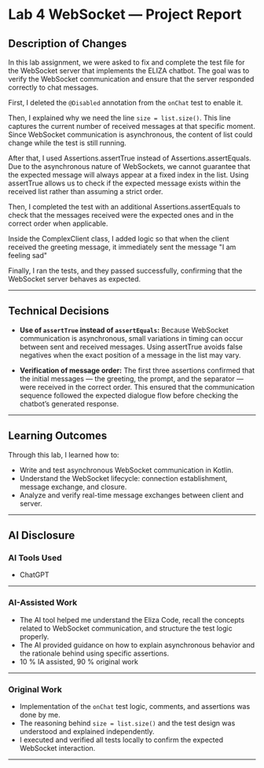 
# **Lab 4 WebSocket — Project Report**

## **Description of Changes**

In this lab assignment, we were asked to fix and complete the test file for the WebSocket server that implements the ELIZA chatbot. The goal was to verify the WebSocket communication and ensure that the server responded correctly to chat messages.

First, I deleted the `@Disabled` annotation from the `onChat` test to enable it.

Then, I explained why we need the line `size = list.size()`.
This line captures the current number of received messages at that specific moment. Since WebSocket communication is asynchronous, the content of list could change while the test is still running.

After that, I used Assertions.assertTrue instead of Assertions.assertEquals.
Due to the asynchronous nature of WebSockets, we cannot guarantee that the expected message will always appear at a fixed index in the list. Using assertTrue allows us to check if the expected message exists within the received list rather than assuming a strict order.

Then, I completed the test with an additional Assertions.assertEquals to check that the messages received were the expected ones and in the correct order when applicable.

Inside the ComplexClient class, I added logic so that when the client received the greeting message, it immediately sent the message "I am feeling sad" 

Finally, I ran the tests, and they passed successfully, confirming that the WebSocket server behaves as expected.

---

## **Technical Decisions**

* **Use of `assertTrue` instead of `assertEquals`:**
  Because WebSocket communication is asynchronous, small variations in timing can occur between sent and received messages. Using assertTrue avoids false negatives when the exact position of a message in the list may vary.

* **Verification of message order:**
  The first three assertions confirmed that the initial messages — the greeting, the prompt, and the separator — were received in the correct order. This ensured that the communication sequence followed the expected dialogue flow before checking the chatbot’s generated response.

---

## **Learning Outcomes**

Through this lab, I learned how to:

* Write and test asynchronous WebSocket communication in Kotlin.
* Understand the WebSocket lifecycle: connection establishment, message exchange, and closure.
* Analyze and verify real-time message exchanges between client and server.

---

## **AI Disclosure**

### **AI Tools Used**

* ChatGPT

---

### **AI-Assisted Work**

* The AI tool helped me understand the Eliza Code, recall the concepts related to WebSocket communication, and structure the test logic properly.
* The AI provided guidance on how to explain asynchronous behavior and the rationale behind using specific assertions.
* 10 % IA assisted, 90 % original work

---
### **Original Work**

* Implementation of the `onChat` test logic, comments, and assertions was done by me.
* The reasoning behind `size = list.size()` and the test design was understood and explained independently.
* I executed and verified all tests locally to confirm the expected WebSocket interaction.

---

